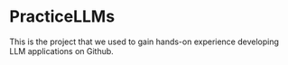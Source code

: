 # PracticeLLMs
This is the project that we used to gain hands-on experience developing LLM applications on Github.
